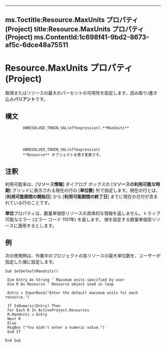 

---
ms.Toctitle:Resource.MaxUnits プロパティ (Project)
title:Resource.MaxUnits プロパティ (Project)
ms.ContentId:1c698f41-9bd2-8673-af5c-6dce48a75511
---
# Resource.MaxUnits プロパティ (Project)




取得またはリソースの最大のパーセントの可用性を設定します。読み取り/書き込み**バリアント**です。

## 構文

            UNRESOLVED_TOKEN_VAL(offexpression).**MaxUnits**




            UNRESOLVED_TOKEN_VAL(offexpression)
            **Resource** オブジェクトを表す変数です。



## 注釈
利用可能率は、[**リソース情報**] ダイアログ ボックスの [**リソースの利用可能な時期**] グリッドに表示される現在の行の [**単位数**] 列で指定します。現在の行とは、[**利用可能期間の開始日**] から [**利用可能期間の終了日**] までに現在の日付が含まれている行のことです。



**単位**プロパティは、数量単価型リソースの具体的な情報を返しません。トラップ可能なエラー (エラー コード 1101年) を返します。 値を設定する数量単価型リソースに適用するとします。



## 例
次の使用例は、作業中のプロジェクトの各リソースの最大単位数を、ユーザーが指定した値に設定します。

```vba
Sub SetDefaultMaxUnits() 
 
 Dim Entry As String ' Maximum units specified by user 
 Dim R As Resource ' Resource object used in loop 
 
 Entry = InputBox$("Enter the default maximum units for each resource.") 
 
 If IsNumeric(Entry) Then 
 For Each R In ActiveProject.Resources 
 R.MaxUnits = Entry 
 Next R 
 Else 
 MsgBox ("You didn't enter a numeric value.") 
 End If 
 
End Sub
```





